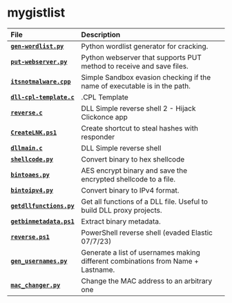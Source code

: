 # mygistlist

| File | Description |
|:-----|:------------|
| [**`gen-wordlist.py`**](https://gist.github.com/caueb/3a1efe4a70134765c1308a2457507ce9) | Python wordlist generator for cracking. |
| [**`put-webserver.py`**](https://gist.github.com/caueb/3a9a122e3da3d6a8aa73c63da4ecf75f) | Python webserver that supports PUT method to receive and save files. |
| [**`itsnotmalware.cpp`**](https://gist.github.com/caueb/ea6cbc96b52e22c4004ba49d511a2b4d) | Simple Sandbox evasion checking if the name of executable is in the path. |
| [**`dll-cpl-template.c`**](https://gist.github.com/caueb/5be3d374cdf11081e02dcb208de2cd78) | .CPL Template |
| [**`reverse.c`**](https://gist.github.com/caueb/152420c135b86f56dee17856888f7c8f) | DLL Simple reverse shell 2 - Hijack Clickonce app |
| [**`CreateLNK.ps1`**](https://gist.github.com/caueb/0442d9c04369459d3a6d0e167ee0a843) | Create shortcut to steal hashes with responder |
| [**`dllmain.c`**](https://gist.github.com/caueb/329d9e9939285fc05a24f623b58824d5) | DLL Simple reverse shell |
| [**`shellcode.py`**](https://gist.github.com/caueb/81c4b6b9cc89d9709cc5abc5e5beeb72) | Convert binary to hex shellcode |
| [**`bintoaes.py`**](https://gist.github.com/caueb/6fa10a0c95fb2ac7b694771354822eff) | AES encrypt binary and save the encrypted shellcode to a file. |
| [**`bintoipv4.py`**](https://gist.github.com/caueb/433afcc6c5dbfed34bd23cbefa5df2c0) | Convert binary to IPv4 format. |
| [**`getdllfunctions.py`**](https://gist.github.com/caueb/7c876927a5dd5ffe542bd06ea577d64c) | Get all functions of a DLL file. Useful to build DLL proxy projects. |
| [**`getbinmetadata.ps1`**](https://gist.github.com/caueb/eb0f49a90ca3532b3e04e6c65d7c2acd) | Extract binary metadata. |
| [**`reverse.ps1`**](https://gist.github.com/caueb/30aa1cb69cd5268af587bc4c3a3fc8f5) | PowerShell reverse shell (evaded Elastic 07/7/23)
| [**`gen_usernames.py`**](https://gist.github.com/caueb/cfb2753d07e8c08ae58a0bd4bc717c90) | Generate a list of usernames making different combinations from Name + Lastname. |
| [**`mac_changer.py`**](https://gist.github.com/caueb/c816fa77924a0a6b8821cdc04f36cb54) | Change the MAC address to an arbitrary one |

